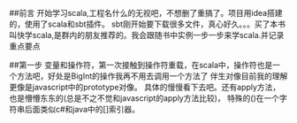 ##前言
		开始学习scala,工程名什么的无视吧，不想删了重搞了。项目用idea搭建的，使用了scala和sbt插件。
	sbt刚开始要下载很多文件，真心好久。。。买了本书叫快学scala,是群内的朋友推荐的。我会跟随书中实例一步一步来学scala.并记录重点要点
	
##第一步
		变量和操作符，第一次接触到操作符重载，在scala中，操作符也是一个方法吧，好处是BigInt的操作我再不用去调用一个方法了
	伴生对像目前我的理解更像是javascript中的prototype对像。
		具体的慢慢看下去吧。还有apply方法，也是懵懵东东的(总是不之不觉和javascript的apply方法比较)，
		特殊的()在一个字符串后面类似c#和java中的[]索引器。